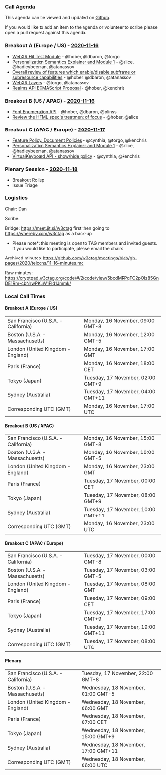 ### Call Agenda

This agenda can be viewed and updated on [Github](https://github.com/w3ctag/meetings/blob/gh-pages/2020/telcons/11-16-agenda.md).

If you would like to add an item to the agenda or volunteer to scribe please open a pull request against this agenda.

### Breakout A (Europe / US) - [2020-11-16](https://www.timeanddate.com/worldclock/converter.html?iso=20201116T170000&p1=224&p2=43&p3=136&p4=195&p5=248&p6=240)

* [WebXR Hit Test Module](https://github.com/w3ctag/design-reviews/issues/463) - @hober, @dbaron, @torgo
* [Personalization Semantics Explainer and  Module 1](https://github.com/w3ctag/design-reviews/issues/476) - @alice, @hadleybeeman, @atanassov
* [Overall review of features which enable/disable subframe or subresource capabilities](https://github.com/w3ctag/design-reviews/issues/525) - @hober, @dbaron, @atanassov
* [WebXR Layers](https://github.com/w3ctag/design-reviews/issues/528) - @torgo, @atanassov
* [Realms API ECMAScript Proposal](https://github.com/w3ctag/design-reviews/issues/542) - @hober, @kenchris

### Breakout B (US / APAC) - [2020-11-16](https://www.timeanddate.com/worldclock/converter.html?iso=20201116T230000&p1=224&p2=43&p3=136&p4=195&p5=248&p6=240)

* [Font Enumeration API](https://github.com/w3ctag/design-reviews/issues/399) - @hober, @dbaron, @plinss
* [Review the HTML spec's treatment of focus](https://github.com/w3ctag/design-reviews/issues/468) - @hober, @alice

### Breakout C (APAC / Europe) - [2020-11-17](https://www.timeanddate.com/worldclock/converter.html?iso=20201117T080000&p1=224&p2=43&p3=136&p4=195&p5=248&p6=240)

* [Feature Policy: Document Policies](https://github.com/w3ctag/design-reviews/issues/408) - @cynthia, @torgo, @kenchris
* [Personalization Semantics Explainer and  Module 1](https://github.com/w3ctag/design-reviews/issues/476) - @alice, @hadleybeeman, @atanassov
* [VirtualKeyboard API - show/hide policy](https://github.com/w3ctag/design-reviews/issues/498) - @cynthia, @kenchris


### Plenary Session - [2020-11-18](https://www.timeanddate.com/worldclock/converter.html?iso=20201118T060000&p1=224&p2=43&p3=136&p4=195&p5=248&p6=240)


* Breakout Rollup
* Issue Triage

### Logistics

Chair: Dan

Scribe:

Bridge: https://meet.jit.si/w3ctag first then going to https://whereby.com/w3ctag as a back-up

* Please note*: this meeting is open to TAG members and invited guests. If you would like to participate, please email the chairs.

Archived minutes: https://github.com/w3ctag/meetings/blob/gh-pages/2020/telcons/11-16-minutes.md

Raw minutes: https://cryptpad.w3ctag.org/code/#/2/code/view/5bcdMRPqFC2pOlz85GnDE1Rm-cbNrwPKuW1Fld1Jmmk/


### Local Call Times

#### Breakout A (Europe / US)

<table>
<tr><td> San Francisco (U.S.A. - California) <td> Monday, 16 November, 09:00 GMT-8</td></tr>
<tr><td> Boston (U.S.A. - Massachusetts) <td> Monday, 16 November, 12:00 GMT-5</td></tr>
<tr><td> London (United Kingdom - England) <td> Monday, 16 November, 17:00 GMT</td></tr>
<tr><td> Paris (France) <td> Monday, 16 November, 18:00 CET</td></tr>
<tr><td> Tokyo (Japan) <td> Tuesday, 17 November, 02:00 GMT+9</td></tr>
<tr><td> Sydney (Australia) <td> Tuesday, 17 November, 04:00 GMT+11</td></tr>
<tr><td> Corresponding UTC (GMT) <td> Monday, 16 November, 17:00 UTC</td></tr>
</table>

#### Breakout B (US / APAC)

<table>
<tr><td> San Francisco (U.S.A. - California) <td> Monday, 16 November, 15:00 GMT-8</td></tr>
<tr><td> Boston (U.S.A. - Massachusetts) <td> Monday, 16 November, 18:00 GMT-5</td></tr>
<tr><td> London (United Kingdom - England) <td> Monday, 16 November, 23:00 GMT</td></tr>
<tr><td> Paris (France) <td> Tuesday, 17 November, 00:00 CET</td></tr>
<tr><td> Tokyo (Japan) <td> Tuesday, 17 November, 08:00 GMT+9</td></tr>
<tr><td> Sydney (Australia) <td> Tuesday, 17 November, 10:00 GMT+11</td></tr>
<tr><td> Corresponding UTC (GMT) <td> Monday, 16 November, 23:00 UTC</td></tr>
</table>

#### Breakout C (APAC / Europe)

<table>
<tr><td> San Francisco (U.S.A. - California) <td> Tuesday, 17 November, 00:00 GMT-8</td></tr>
<tr><td> Boston (U.S.A. - Massachusetts) <td> Tuesday, 17 November, 03:00 GMT-5</td></tr>
<tr><td> London (United Kingdom - England) <td> Tuesday, 17 November, 08:00 GMT</td></tr>
<tr><td> Paris (France) <td> Tuesday, 17 November, 09:00 CET</td></tr>
<tr><td> Tokyo (Japan) <td> Tuesday, 17 November, 17:00 GMT+9</td></tr>
<tr><td> Sydney (Australia) <td> Tuesday, 17 November, 19:00 GMT+11</td></tr>
<tr><td> Corresponding UTC (GMT) <td> Tuesday, 17 November, 08:00 UTC</td></tr>
</table>

#### Plenary

<table>
<tr><td> San Francisco (U.S.A. - California) <td> Tuesday, 17 November, 22:00 GMT-8</td></tr>
<tr><td> Boston (U.S.A. - Massachusetts) <td> Wednesday, 18 November, 01:00 GMT-5</td></tr>
<tr><td> London (United Kingdom - England) <td> Wednesday, 18 November, 06:00 GMT</td></tr>
<tr><td> Paris (France) <td> Wednesday, 18 November, 07:00 CET</td></tr>
<tr><td> Tokyo (Japan) <td> Wednesday, 18 November, 15:00 GMT+9</td></tr>
<tr><td> Sydney (Australia) <td> Wednesday, 18 November, 17:00 GMT+11</td></tr>
<tr><td> Corresponding UTC (GMT) <td> Wednesday, 18 November, 06:00 UTC</td></tr>
</table>
